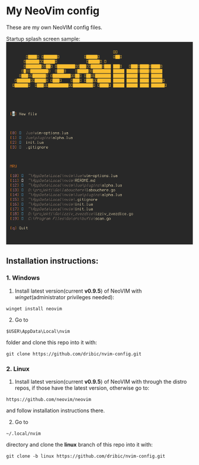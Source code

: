 # My NeoVim config

These are my own NeoVIM config files.

Startup splash screen sample:
![](./demo.png)

## Installation instructions:

### 1. Windows

1. Install latest version(current **v0.9.5**) of NeoVIM with *winget*(administrator privileges needed):
```
winget install neovim
```
2. Go to
```
$USER\AppData\Local\nvim
```
folder and clone this repo into it with:

```
git clone https://github.com/dribic/nvim-config.git
```

### 2. Linux

1. Install latest version(current **v0.9.5**) of NeoVIM with through the distro repos, if those have the latest version, otherwise go to:
```
https://github.com/neovim/neovim
```
and follow installation instructions there.

2. Go to
```
~/.local/nvim
```
directory and clone the **linux** branch of this repo into it with:
```
git clone -b linux https://github.com/dribic/nvim-config.git
```
